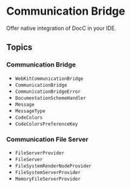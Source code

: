 # Communication Bridge

Offer native integration of DocC in your IDE.

## Topics

### Communication Bridge

- ``WebKitCommunicationBridge``
- ``CommunicationBridge``
- ``CommunicationBridgeError``
- ``DocumentationSchemeHandler``
- ``Message``
- ``MessageType``
- ``CodeColors``
- ``CodeColorsPreferenceKey``

### Communication File Server

- ``FileServerProvider``
- ``FileServer``
- ``FileSystemRenderNodeProvider``
- ``FileSystemServerProvider``
- ``MemoryFileServerProvider``

<!-- Copyright (c) 2021 Apple Inc and the Swift Project authors. All Rights Reserved. -->
